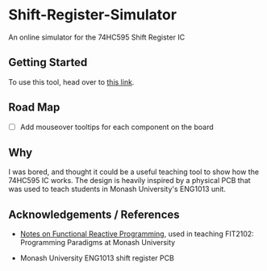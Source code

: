 # Shift-Register-Simulator
An online simulator for the 74HC595 Shift Register IC

## Getting Started

To use this tool, head over to [this link](https://rates37.github.io/shift_register_simulator/).


## Road Map

- [ ] Add mouseover tooltips for each component on the board



## Why

I was bored, and thought it could be a useful teaching tool to show how the 74HC595 IC works. The design is heavily inspired by a physical PCB that was used to teach students in Monash University's ENG1013 unit.


## Acknowledgements / References

- [Notes on Functional Reactive Programming](https://tgdwyer.github.io/asteroids/), used in teaching FIT2102: Programming Paradigms at Monash University

- Monash University ENG1013 shift register PCB
